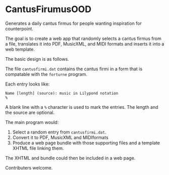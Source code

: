 # CantusFirumusOOD
Generates a daily cantus firmus for people wanting inspiration for counterpoint.

The goal is to create a web app that randomly selects a cantus firmus from a file, translates it into PDF, MusicXML, and MIDI formats and inserts it into a web template.  

The basic design is as follows.  

The file `cantusfirmi.dat` contains the cantus firmi in a form that is compatable with the `forturne` program.

Each entry looks like:
```
Name [length] (source): music in Lilypond notation
%
```

A blank line with a `%` character is used to mark the entries.  The length and the source are optional.

The main program would:
1) Select a random entry from `cantusfirmi.dat`.
2) Convert it to PDF, MusicXML and MIDIformats
3) Produce a web page bundle with those supporting files and a template XHTML file linking them.

The XHTML and bundle could then be included in a web page.

Contributers welcome.

